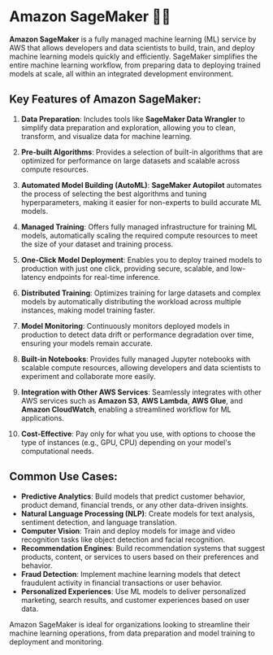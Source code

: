 # Amazon SageMaker 🤖🧠

**Amazon SageMaker** is a fully managed machine learning (ML) service by AWS that allows developers and data scientists to build, train, and deploy machine learning models quickly and efficiently. SageMaker simplifies the entire machine learning workflow, from preparing data to deploying trained models at scale, all within an integrated development environment.

## Key Features of Amazon SageMaker:

1. **Data Preparation**: Includes tools like **SageMaker Data Wrangler** to simplify data preparation and exploration, allowing you to clean, transform, and visualize data for machine learning.

2. **Pre-built Algorithms**: Provides a selection of built-in algorithms that are optimized for performance on large datasets and scalable across compute resources.

3. **Automated Model Building (AutoML)**: **SageMaker Autopilot** automates the process of selecting the best algorithms and tuning hyperparameters, making it easier for non-experts to build accurate ML models.

4. **Managed Training**: Offers fully managed infrastructure for training ML models, automatically scaling the required compute resources to meet the size of your dataset and training process.

5. **One-Click Model Deployment**: Enables you to deploy trained models to production with just one click, providing secure, scalable, and low-latency endpoints for real-time inference.

6. **Distributed Training**: Optimizes training for large datasets and complex models by automatically distributing the workload across multiple instances, making model training faster.

7. **Model Monitoring**: Continuously monitors deployed models in production to detect data drift or performance degradation over time, ensuring your models remain accurate.

8. **Built-in Notebooks**: Provides fully managed Jupyter notebooks with scalable compute resources, allowing developers and data scientists to experiment and collaborate more easily.

9. **Integration with Other AWS Services**: Seamlessly integrates with other AWS services such as **Amazon S3**, **AWS Lambda**, **AWS Glue**, and **Amazon CloudWatch**, enabling a streamlined workflow for ML applications.

10. **Cost-Effective**: Pay only for what you use, with options to choose the type of instances (e.g., GPU, CPU) depending on your model's computational needs.

## Common Use Cases:

- **Predictive Analytics**: Build models that predict customer behavior, product demand, financial trends, or any other data-driven insights.
- **Natural Language Processing (NLP)**: Create models for text analysis, sentiment detection, and language translation.
- **Computer Vision**: Train and deploy models for image and video recognition tasks like object detection and facial recognition.
- **Recommendation Engines**: Build recommendation systems that suggest products, content, or services to users based on their preferences and behavior.
- **Fraud Detection**: Implement machine learning models that detect fraudulent activity in financial transactions or user behavior.
- **Personalized Experiences**: Use ML models to deliver personalized marketing, search results, and customer experiences based on user data.

Amazon SageMaker is ideal for organizations looking to streamline their machine learning operations, from data preparation and model training to deployment and monitoring.
